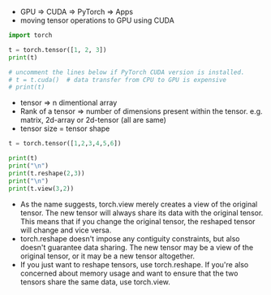 * GPU => CUDA => PyTorch => Apps
* moving tensor operations to GPU using CUDA

```py
import torch

t = torch.tensor([1, 2, 3])
print(t)

# uncomment the lines below if PyTorch CUDA version is installed.
# t = t.cuda()  # data transfer from CPU to GPU is expensive
# print(t)

```

* tensor => n dimentional array
* Rank of a tensor => number of dimensions present within the tensor. e.g. matrix, 2d-array or 2d-tensor (all are same)
* tensor size = tensor shape

```py
t = torch.tensor([1,2,3,4,5,6])

print(t)
print("\n")
print(t.reshape(2,3))
print("\n")
print(t.view(3,2))
```

* As the name suggests, torch.view merely creates a view of the original tensor. The new tensor will always share its data with the original tensor. This means that if you change the original tensor, the reshaped tensor will change and vice versa.
* torch.reshape doesn't impose any contiguity constraints, but also doesn't guarantee data sharing. The new tensor may be a view of the original tensor, or it may be a new tensor altogether.
* If you just want to reshape tensors, use torch.reshape. If you're also concerned about memory usage and want to ensure that the two tensors share the same data, use torch.view.